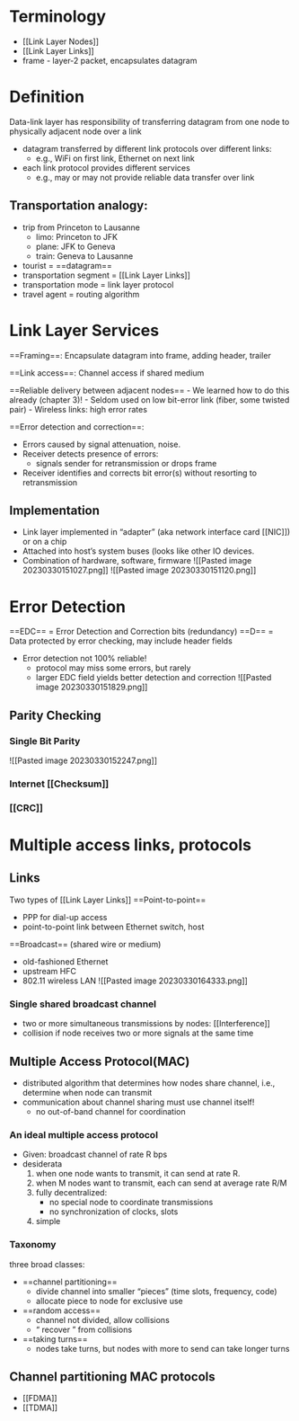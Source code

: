 # Terminology
- [[Link Layer Nodes]]
- [[Link Layer Links]]
- frame - layer-2 packet, encapsulates datagram

# Definition
Data-link layer has responsibility of transferring datagram from one node to physically adjacent node over a link

- datagram transferred by different link protocols over different links: 
	- e.g., WiFi on first link, Ethernet on next link 
- each link protocol provides different services 
	- e.g., may or may not provide reliable data transfer over link


## Transportation analogy: 
- trip from Princeton to Lausanne 
	- limo: Princeton to JFK 
	- plane: JFK to Geneva 
	- train: Geneva to Lausanne 
- tourist = ==datagram== 
- transportation segment = [[Link Layer Links]] 
- transportation mode = link layer protocol 
- travel agent = routing algorithm

# Link Layer Services
==Framing==: Encapsulate datagram into frame, adding header, trailer 

==Link access==: Channel access if shared medium 

==Reliable delivery between adjacent nodes==
	- We learned how to do this already (chapter 3)! 
	- Seldom used on low bit-error link (fiber, some twisted pair) 
	- Wireless links: high error rates

==Error detection and correction==: 
- Errors caused by signal attenuation, noise. 
- Receiver detects presence of errors: 
	- signals sender for retransmission or drops frame 
- Receiver identifies and corrects bit error(s) without resorting to retransmission

## Implementation
- Link layer implemented in “adapter” (aka network interface card [[NIC]]) or on a chip
- Attached into host’s system buses (looks like other IO devices.
- Combination of hardware, software, firmware
![[Pasted image 20230330151027.png]]
![[Pasted image 20230330151120.png]]

# Error Detection
==EDC== = Error Detection and Correction bits (redundancy)
==D== = Data protected by error checking, may include header fields

- Error detection not 100% reliable! 
	- protocol may miss some errors, but rarely 
	- larger EDC field yields better detection and correction
![[Pasted image 20230330151829.png]]

## Parity Checking
### Single Bit Parity
![[Pasted image 20230330152247.png]]

### Internet [[Checksum]]
### [[CRC]]

# Multiple access links, protocols

## Links
Two types of [[Link Layer Links]]
==Point-to-point== 
- PPP for dial-up access
- point-to-point link between Ethernet switch, host

==Broadcast== (shared wire or medium)
- old-fashioned Ethernet 
- upstream HFC 
- 802.11 wireless LAN
![[Pasted image 20230330164333.png]]

### Single shared broadcast channel 
- two or more simultaneous transmissions by nodes: [[Interference]] 
- collision if node receives two or more signals at the same time

## Multiple Access Protocol(MAC)
- distributed algorithm that determines how nodes share channel, i.e., determine when node can transmit
- communication about channel sharing must use channel itself!
	- no out-of-band channel for coordination

### An ideal multiple access protocol
- Given: broadcast channel of rate R bps
- desiderata
	1) when one node wants to transmit, it can send at rate R. 
	2) when M nodes want to transmit, each can send at average rate R/M 
	3) fully decentralized: 
		- no special node to coordinate transmissions 
		- no synchronization of clocks, slots
	4) simple

### Taxonomy
three broad classes:
- ==channel partitioning==
	- divide channel into smaller “pieces” (time slots, frequency, code) 
	- allocate piece to node for exclusive use
- ==random access==
	- channel not divided, allow collisions 
	- “ recover ” from collisions
- ==taking turns==
	- nodes take turns, but nodes with more to send can take longer turns

## Channel partitioning MAC protocols
- [[FDMA]]
- [[TDMA]]

